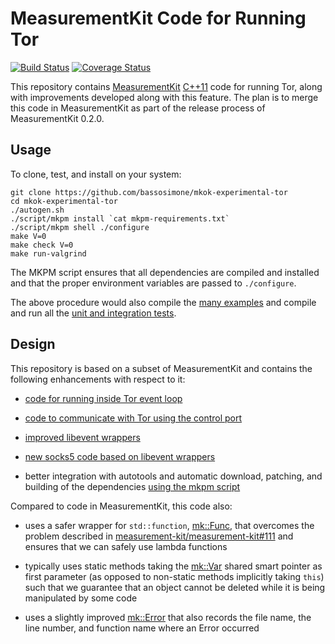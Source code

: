 # MeasurementKit Code for Running Tor

[![Build Status](https://travis-ci.org/bassosimone/mkok-experimental-tor.svg?branch=master)](https://travis-ci.org/bassosimone/mkok-experimental-tor) [![Coverage Status](https://coveralls.io/repos/bassosimone/mkok-experimental-tor/badge.svg?branch=master&service=github)](https://coveralls.io/github/bassosimone/mkok-experimental-tor?branch=master)

This repository contains
[MeasurementKit](https://github.com/measurement-kit/measurement-kit)
[C++11](https://en.wikipedia.org/wiki/C%2B%2B11) code for running Tor, along
with improvements developed along with this feature.
The plan is to merge this code in MeasurementKit as part of the release
process of MeasurementKit 0.2.0.

## Usage

To clone, test, and install on your system:

```
git clone https://github.com/bassosimone/mkok-experimental-tor
cd mkok-experimental-tor
./autogen.sh
./script/mkpm install `cat mkpm-requirements.txt`
./script/mkpm shell ./configure
make V=0
make check V=0
make run-valgrind
```

The MKPM script ensures that all dependencies are compiled and installed
and that the proper environment variables are passed to `./configure`.

The above procedure would also compile the [many examples](https://github.com/bassosimone/mkok-experimental-tor/tree/master/example)
and compile and run all the
[unit and integration tests](https://github.com/bassosimone/mkok-experimental-tor/tree/master/test).

## Design

This repository is based on a subset of MeasurementKit and contains the
following enhancements with respect to it:

- [code for running inside Tor event loop](https://github.com/bassosimone/mkok-experimental-tor/blob/master/src/tor/onion-poller.hpp)

- [code to communicate with Tor using the control port](https://github.com/bassosimone/mkok-experimental-tor/blob/master/src/tor/onion-ctrl.hpp)

- [improved libevent wrappers](https://github.com/bassosimone/mkok-experimental-tor/tree/master/src/common)

- [new socks5 code based on libevent wrappers](https://github.com/bassosimone/mkok-experimental-tor/blob/master/src/net/socks.hpp)

- better integration with autotools and automatic download, patching,
  and building of the dependencies [using the mkpm script](https://github.com/bassosimone/mkok-experimental-tor/tree/master/script)

Compared to code in MeasurementKit, this code also:

- uses a safer wrapper for `std::function`,
  [mk::Func](https://github.com/bassosimone/mkok-experimental-tor/blob/master/include/measurement_kit/common/func.hpp),
  that overcomes the problem described in
  [measurement-kit/measurement-kit#111](https://github.com/measurement-kit/measurement-kit/issues/111)
  and ensures that we can safely use lambda functions

- typically uses static methods taking the
  [mk::Var](https://github.com/bassosimone/mkok-experimental-tor/blob/master/include/measurement_kit/common/var.hpp)
  shared smart pointer as first parameter (as opposed to non-static methods
  implicitly taking `this`) such that we guarantee that an object cannot be
  deleted while it is being manipulated by some code

- uses a slightly improved
  [mk::Error](https://github.com/bassosimone/mkok-experimental-tor/blob/master/include/measurement_kit/common/error.hpp)
  that also records the file name, the line number, and function name
  where an Error occurred
